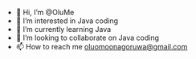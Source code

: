 - 👋 Hi, I’m @OluMe
- 👀 I’m interested in Java coding
- 🌱 I’m currently learning Java
- 💞️ I’m looking to collaborate on Java coding
- 📫 How to reach me oluomoonagoruwa@gmail.com

<!---
OluMe/OluMe is a ✨ special ✨ repository because its `README.md` (this file) appears on your GitHub profile.
You can click the Preview link to take a look at your changes.
--->
